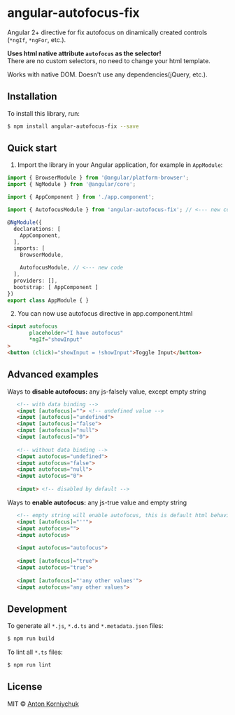 # angular-autofocus-fix

Angular 2+ directive for fix autofocus on dinamically created controls (`*ngIf`, `*ngFor`, etc.).

**Uses html native attribute `autofocus` as the selector!**  
There are no custom selectors, no need to change your html template.

Works with native DOM. Doesn't use any dependencies(jQuery, etc.).

## Installation

To install this library, run:

```bash
$ npm install angular-autofocus-fix --save
```

## Quick start

1. Import the library in your Angular application, for example in `AppModule`:

```typescript
import { BrowserModule } from '@angular/platform-browser';
import { NgModule } from '@angular/core';

import { AppComponent } from './app.component';

import { AutofocusModule } from 'angular-autofocus-fix'; // <--- new code

@NgModule({
  declarations: [
    AppComponent,
  ],
  imports: [
    BrowserModule,

    AutofocusModule, // <--- new code
  ],
  providers: [],
  bootstrap: [ AppComponent ]
})
export class AppModule { }
```

2. You can now use autofocus directive in app.component.html

```html
<input autofocus
       placeholder="I have autofocus"
       *ngIf="showInput"
>
<button (click)="showInput = !showInput">Toggle Input</button>
```

## Advanced examples

Ways to **disable autofocus:** any js-falsely value, except empty string

```html
   <!-- with data binding -->
   <input [autofocus]=""> <!-- undefined value -->
   <input [autofocus]="undefined">
   <input [autofocus]="false">
   <input [autofocus]="null">
   <input [autofocus]="0">
   
   <!-- without data binding -->
   <input autofocus="undefined">
   <input autofocus="false">
   <input autofocus="null">
   <input autofocus="0">
   
   <input> <!-- disabled by default -->
``` 

Ways to **enable autofocus:** any js-true value and empty string

```html
   <!-- empty string will enable autofocus, this is default html behavior -->
   <input [autofocus]="''">
   <input autofocus="">
   <input autofocus>
   
   <input autofocus="autofocus">
   
   <input [autofocus]="true">
   <input autofocus="true">
   
   <input [autofocus]="'any other values'">
   <input autofocus="any other values">
```

## Development

To generate all `*.js`, `*.d.ts` and `*.metadata.json` files:

```bash
$ npm run build
```

To lint all `*.ts` files:

```bash
$ npm run lint
```

## License

MIT © [Anton Korniychuk](mailto:dev@korniychuk.pro)

